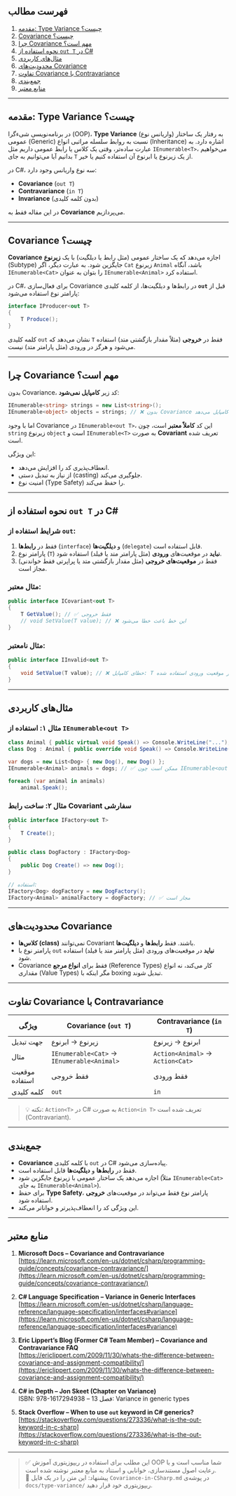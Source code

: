 ﻿
## فهرست مطالب

1. [مقدمه: Type Variance چیست؟](#مقدمه-type-variance-چیست)
2. [Covariance چیست؟](#covariance-چیست)
3. [چرا Covariance مهم است؟](#چرا-covariance-مهم-است)
4. [نحوه استفاده از `out T` در C#](#نحوه-استفاده-از-out-t-در-c)
5. [مثال‌های کاربردی](#مثالهای-کاربردی)
6. [محدودیت‌های Covariance](#محدودیتهای-covariance)
7. [تفاوت Covariance با Contravariance](#تفاوت-covariance-با-contravariance)
8. [جمع‌بندی](#جمعبندی)
9. [منابع معتبر](#منابع-معتبر)

---

## مقدمه: Type Variance چیست؟

در برنامه‌نویسی شیء‌گرا (OOP)، **Type Variance** (واریانس نوع) به رفتار یک ساختار عمومی (Generic) نسبت به روابط سلسله مراتبی انواع (Inheritance) اشاره دارد. به عبارت ساده‌تر، وقتی یک کلاس یا رابط عمومی داریم مثل `IEnumerable<T>`، می‌خواهیم بدانیم آیا می‌توانیم به جای `T` از یک زیرنوع یا ابرنوع آن استفاده کنیم یا خیر.

در C#، سه نوع واریانس وجود دارد:

- **Covariance** (`out T`)
- **Contravariance** (`in T`)
- **Invariance** (بدون کلمه کلیدی)

در این مقاله فقط به **Covariance** می‌پردازیم.

---

## Covariance چیست؟

**Covariance** اجازه می‌دهد که یک ساختار عمومی (مثل رابط یا دیلگیت) با یک **زیرنوع** (Subtype) جایگزین شود. به عبارت دیگر، اگر `Cat` زیرنوع `Animal` باشد، آنگاه `IEnumerable<Cat>` را بتوان به عنوان `IEnumerable<Animal>` استفاده کرد.

در C#، برای فعال‌سازی Covariance در رابط‌ها و دیلگیت‌ها، از کلمه کلیدی **`out`** قبل از پارامتر نوع استفاده می‌شود:

```csharp
interface IProducer<out T>
{
    T Produce();
}
```

کلمه کلیدی `out` نشان می‌دهد که `T` فقط در **خروجی** (مثلاً مقدار بازگشتی متد) استفاده می‌شود و هرگز در ورودی (مثل پارامتر متد) نیست.

---

## چرا Covariance مهم است؟

بدون Covariance، کد زیر **کامپایل نمی‌شود**:

```csharp
IEnumerable<string> strings = new List<string>();
IEnumerable<object> objects = strings; // ❌ بدون Covariance خطای کامپایل می‌دهد
```

اما با وجود Covariance در `IEnumerable<out T>`، این کد **کاملاً معتبر** است، چون `string` زیرنوع `object` است و `IEnumerable<T>` به صورت **Covariant** تعریف شده است.

این ویژگی:
- انعطاف‌پذیری کد را افزایش می‌دهد.
- از نیاز به تبدیل دستی (casting) جلوگیری می‌کند.
- امنیت نوع (Type Safety) را حفظ می‌کند.

---

## نحوه استفاده از `out T` در C#

### شرایط استفاده از `out`:

1. فقط در **رابط‌ها** (`interface`) و **دیلگیت‌ها** (`delegate`) قابل استفاده است.
2. پارامتر نوع (`T`) **نباید** در موقعیت‌های **ورودی** (مثل پارامتر متد یا فیلد) استفاده شود.
3. فقط در **موقعیت‌های خروجی** (مثل مقدار بازگشتی متد یا پراپرتی فقط خواندنی) مجاز است.

### مثال معتبر:

```csharp
public interface ICovariant<out T>
{
    T GetValue(); // ✅ فقط خروجی
    // void SetValue(T value); // ❌ این خط باعث خطا می‌شود
}
```

### مثال نامعتبر:

```csharp
public interface IInvalid<out T>
{
    void SetValue(T value); // ❌ خطای کامپایل: T در موقعیت ورودی استفاده شده
}
```

---

## مثال‌های کاربردی

### مثال ۱: استفاده از `IEnumerable<out T>`

```csharp
class Animal { public virtual void Speak() => Console.WriteLine("..."); }
class Dog : Animal { public override void Speak() => Console.WriteLine("Woof!"); }

var dogs = new List<Dog> { new Dog(), new Dog() };
IEnumerable<Animal> animals = dogs; // ✅ ممکن است چون IEnumerable<out T> است

foreach (var animal in animals)
    animal.Speak();
```

### مثال ۲: ساخت رابط Covariant سفارشی

```csharp
public interface IFactory<out T>
{
    T Create();
}

public class DogFactory : IFactory<Dog>
{
    public Dog Create() => new Dog();
}

// استفاده:
IFactory<Dog> dogFactory = new DogFactory();
IFactory<Animal> animalFactory = dogFactory; // ✅ مجاز است
```

---

## محدودیت‌های Covariance

- **کلاس‌ها (class)** نمی‌توانند Covariant باشند. فقط **رابط‌ها** و **دیلگیت‌ها**.
- پارامتر نوع با `out` **نباید** در موقعیت‌های ورودی (مثل پارامتر متد یا فیلد) استفاده شود.
- Covariance فقط برای **انواع مرجع** (Reference Types) کار می‌کند، نه انواع مقداری (Value Types) مگر اینکه با boxing تبدیل شوند.

---

## تفاوت Covariance با Contravariance

| ویژگی | Covariance (`out T`) | Contravariance (`in T`) |
|--------|----------------------|--------------------------|
| جهت تبدیل | زیرنوع → ابرنوع | ابرنوع → زیرنوع |
| مثال | `IEnumerable<Cat>` → `IEnumerable<Animal>` | `Action<Animal>` → `Action<Cat>` |
| موقعیت استفاده | فقط خروجی | فقط ورودی |
| کلمه کلیدی | `out` | `in` |

> 💡 نکته: `Action<T>` در C# به صورت `Action<in T>` تعریف شده است (Contravariant).

---

## جمع‌بندی

- **Covariance** با کلمه کلیدی `out` در C# پیاده‌سازی می‌شود.
- فقط در **رابط‌ها** و **دیلگیت‌ها** قابل استفاده است.
- اجازه می‌دهد یک ساختار عمومی با زیرنوع جایگزین شود (مثلاً `IEnumerable<Cat>` به جای `IEnumerable<Animal>`).
- برای حفظ **Type Safety**، پارامتر نوع فقط می‌تواند در موقعیت‌های **خروجی** استفاده شود.
- این ویژگی کد را انعطاف‌پذیر‌تر و خوانا‌تر می‌کند.

---

## منابع معتبر

1. **Microsoft Docs – Covariance and Contravariance**  
   [https://learn.microsoft.com/en-us/dotnet/csharp/programming-guide/concepts/covariance-contravariance/](https://learn.microsoft.com/en-us/dotnet/csharp/programming-guide/concepts/covariance-contravariance/)

2. **C# Language Specification – Variance in Generic Interfaces**  
   [https://learn.microsoft.com/en-us/dotnet/csharp/language-reference/language-specification/interfaces#variance](https://learn.microsoft.com/en-us/dotnet/csharp/language-reference/language-specification/interfaces#variance)

3. **Eric Lippert’s Blog (Former C# Team Member) – Covariance and Contravariance FAQ**  
   [https://ericlippert.com/2009/11/30/whats-the-difference-between-covariance-and-assignment-compatibility/](https://ericlippert.com/2009/11/30/whats-the-difference-between-covariance-and-assignment-compatibility/)

4. **C# in Depth – Jon Skeet (Chapter on Variance)**  
   ISBN: 978-1617294938 – فصل 13: Variance in generic types

5. **Stack Overflow – When to use `out` keyword in C# generics?**  
   [https://stackoverflow.com/questions/273336/what-is-the-out-keyword-in-c-sharp](https://stackoverflow.com/questions/273336/what-is-the-out-keyword-in-c-sharp)

---

> ✅ این مطلب برای استفاده در ریپوزیتوری آموزش OOP شما مناسب است و با رعایت اصول مستندسازی، خوانایی و استناد به منابع معتبر نوشته شده است.  
> 📌 پیشنهاد: این متن را در یک فایل `Covariance-in-CSharp.md` در پوشه‌ی `docs/type-variance/` ریپوزیتوری خود قرار دهید.